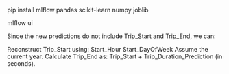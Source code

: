 pip install mlflow pandas scikit-learn numpy joblib


mlflow ui


Since the new predictions do not include Trip_Start and Trip_End, we can:

Reconstruct Trip_Start using:
Start_Hour
Start_DayOfWeek
Assume the current year.
Calculate Trip_End as:
Trip_Start + Trip_Duration_Prediction (in seconds).